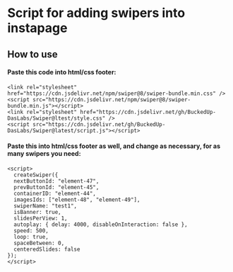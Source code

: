 # Script for adding swipers into instapage

## How to use

#### Paste this code into html/css footer:

```
<link rel="stylesheet" href="https://cdn.jsdelivr.net/npm/swiper@8/swiper-bundle.min.css" />
<script src="https://cdn.jsdelivr.net/npm/swiper@8/swiper-bundle.min.js"></script>
<link rel="stylesheet" href="https://cdn.jsdelivr.net/gh/BuckedUp-DasLabs/Swiper@ltest/style.css" />
<script src="https://cdn.jsdelivr.net/gh/BuckedUp-DasLabs/Swiper@latest/script.js"></script>
```


#### Paste this into html/css footer as well, and change as necessary, for as many swipers you need:
```
<script>
  createSwiper({
  nextButtonId: "element-47",
  prevButtonId: "element-45",
  containerID: "element-44",
  imagesIds: ["element-48", "element-49"],
  swiperName: "test1",
  isBanner: true,
  slidesPerView: 1,
  autoplay: { delay: 4000, disableOnInteraction: false },
  speed: 500,
  loop: true,
  spaceBetween: 0,
  centeredSlides: false
});
</script>
```
